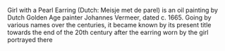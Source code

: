 <param ve-config
  title= "Image"
  author="nlasdflj"
  banner= "https://upload.wikimedia.org/wikipedia/commons/4/45/Apollo_%26_Daphne_September_2015-1a.jpg"
  layout = "vertical">

Girl with a Pearl Earring (Dutch: Meisje met de parel) is an oil painting by Dutch Golden Age painter Johannes Vermeer, dated c. 1665. Going by various names over the centuries, it became known by its present title towards the end of the 20th century after the earring worn by the girl portrayed there 

<param ve-image
url=&quot;https://upload.wikimedia.org/wikipedia/commons/a/ad/Bernini%27s_Apollo_and_Daphne_
statue.jpg&quot;
label=&quot;Apollo and Daphne&quot;
description=&quot;sculpture by Gian Lorenzo Bernini&quot;
license=&quot;CC BY-SA 4.0&quot;&gt;>
